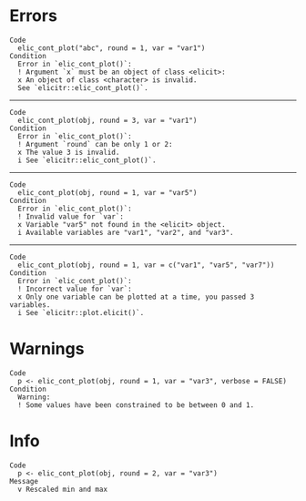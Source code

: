 # Errors

    Code
      elic_cont_plot("abc", round = 1, var = "var1")
    Condition
      Error in `elic_cont_plot()`:
      ! Argument `x` must be an object of class <elicit>:
      x An object of class <character> is invalid.
      See `elicitr::elic_cont_plot()`.

---

    Code
      elic_cont_plot(obj, round = 3, var = "var1")
    Condition
      Error in `elic_cont_plot()`:
      ! Argument `round` can be only 1 or 2:
      x The value 3 is invalid.
      i See `elicitr::elic_cont_plot()`.

---

    Code
      elic_cont_plot(obj, round = 1, var = "var5")
    Condition
      Error in `elic_cont_plot()`:
      ! Invalid value for `var`:
      x Variable "var5" not found in the <elicit> object.
      i Available variables are "var1", "var2", and "var3".

---

    Code
      elic_cont_plot(obj, round = 1, var = c("var1", "var5", "var7"))
    Condition
      Error in `elic_cont_plot()`:
      ! Incorrect value for `var`:
      x Only one variable can be plotted at a time, you passed 3 variables.
      i See `elicitr::plot.elicit()`.

# Warnings

    Code
      p <- elic_cont_plot(obj, round = 1, var = "var3", verbose = FALSE)
    Condition
      Warning:
      ! Some values have been constrained to be between 0 and 1.

# Info

    Code
      p <- elic_cont_plot(obj, round = 2, var = "var3")
    Message
      v Rescaled min and max

